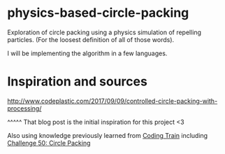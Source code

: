 # physics-based-circle-packing
Exploration of circle packing using a physics simulation of repelling particles. (For the loosest definition of all of those words). 


I will be implementing the algorithm in a few languages.

# Inspiration and sources 

http://www.codeplastic.com/2017/09/09/controlled-circle-packing-with-processing/

^^^^^ That blog post is the initial inspiration for this project <3 

Also using knowledge previously learned from [Coding Train](https://thecodingtrain.com) including [Challenge 50: Circle Packing](https://www.youtube.com/watch?v=QHEQuoIKgNE&t=4s)

